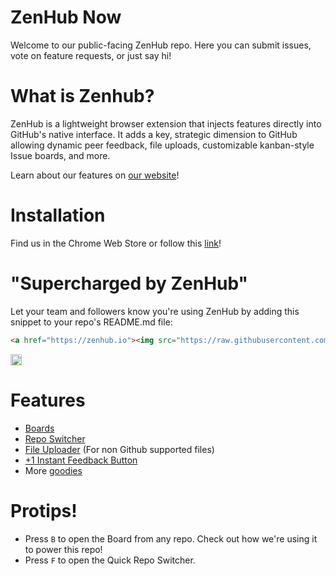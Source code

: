 ZenHub Now
==========

Welcome to our public-facing ZenHub repo. Here you can submit issues, vote on feature requests, or just say hi!

# What is Zenhub?
ZenHub is a lightweight browser extension that injects features directly into GitHub's native interface. It adds a key, strategic dimension to GitHub allowing dynamic peer feedback, file uploads, customizable kanban-style Issue boards, and more.

Learn about our features on [our website](https://www.zenhub.io/)! 

# Installation

Find us in the Chrome Web Store or follow this [link](https://www.zenhub.io/)!

# "Supercharged by ZenHub"
Let your team and followers know you're using ZenHub by adding this snippet to your repo's README.md file:

```html
<a href="https://zenhub.io"><img src="https://raw.githubusercontent.com/axiomzen/zenhub-now/master/zenhub-badge.png" height="18px"></a>
```
<a href="https://zenhub.io"><img src="https://raw.githubusercontent.com/axiomzen/zenhub-now/master/zenhub-badge.png" height="18px"></a>

# Features
- [Boards](https://www.zenhub.io/features#boards)
- [Repo Switcher](https://www.zenhub.io/features#repo-switcher)
- [File Uploader](https://www.zenhub.io/#features) (For non Github supported files)
- [+1 Instant Feedback Button](https://www.zenhub.io/#features)
- More [goodies](https://www.zenhub.io/features)

# Protips!
- Press `B` to open the Board from any repo. Check out how we're using it to power this repo!
- Press `F` to open the Quick Repo Switcher.
